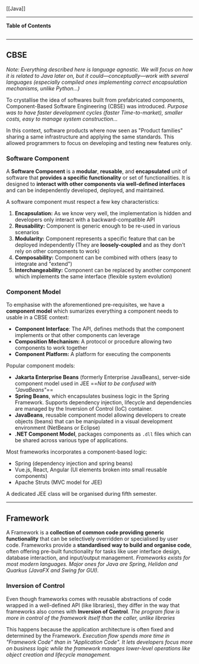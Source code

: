 [[Java]]
****
**Table of Contents**
```table-of-contents
```

****
## CBSE
*Note: Everything described here is language agnostic. We will focus on how it is related to Java later on, but it could—conceptually—work with several languages (especially compiled ones implementing correct encapsulation mechanisms, unlike Python...)*

To crystallise the idea of softwares built from prefabricated components, Component-Based Software Engineering (CBSE) was introduced.
	*Purpose was to have faster development cycles (faster Time-to-market), smaller costs, easy to manage system construction...*

In this context, software products where now seen as "Product families" sharing a same infrastructure and applying the same standards. This allowed programmers to focus on developing and testing new features only.

### Software Component

A **Software Component** is a **modular**, **reusable**, and **encapsulated** unit of software that **provides a specific functionality** or set of functionalities. 
It is designed to **interact with other components via well-defined interfaces** and can
be independently developed, deployed, and maintained.

A software component must respect a few key characteristics:
1. **Encapsulation:** As we know very well, the implementation is hidden and developers only interact with a backward-compatible API
2. **Reusability:** Component is generic enough to be re-used in various scenarios
3. **Modularity:** Component represents a specific feature that can be deployed independently (They are **loosely-coupled** and as they don't rely on other components to work)
4. **Composability:** Component can be combined with others (easy to integrate and "extend")
5. **Interchangeability:** Component can be replaced by another component which implements the same interface (flexible system evolution)

### Component Model

To emphasise with the aforementioned pre-requisites, we have a **component model** which sumarizes everything a component needs to usable in a CBSE context:
- **Component Interface**: The API, defines methods that the component implements or that other components can leverage
- **Composition Mechanism:** A protocol or procedure allowing two components to work together
- **Component Platform:** A platform for executing the components

Popular component models:
- **Jakarta Enterprise Beans** (formerly Enterprise JavaBeans), server-side component model used in JEE
	==*Not to be confused with "JavaBeans"*==
- **Spring Beans**, which encapsulates business logic in the Spring Framework. Supports dependency injection, lifecycle and dependencies are managed by the Inversion of Control (IoC) container.
- **JavaBeans**, reusable component model allowing developers to create objects (beans) that can be manipulated in a visual development environment (NetBeans or Eclipse)
- **.NET Component Model**, packages components as `.dll` files which can be shared across various type of applications.

Most frameworks incorporates a component-based logic:
- Spring (dependency injection and spring beans)
- Vue.js, React, Angular (UI elements broken into small reusable components)
- Apache Struts (MVC model for JEE)

A dedicated JEE class will be organised during fifth semester.


****
## Framework

A Framework is a **collection of common code providing generic functionality** that can be selectively overridden or specialised by user code. Frameworks provide a **standardised way to build and organise code**, often offering pre-built functionality for tasks like user interface design, database interaction, and input/output management.
	*Frameworks exists for most modern languages. Major ones for Java are Spring, Helidon and Quarkus (JavaFX and Swing for GUI).*

### Inversion of Control

Even though frameworks comes with reusable abstractions of code wrapped in a well-defined API (like libraries), they differ in the way that frameworks also comes with **Inversion of Control**.
	*The program flow is more in control of the framework itself than the caller, unlike libraries*

This happens because the application architecture is often fixed and determined by the Framework.
	*Execution flow spends more time in "Framework Code" than in "Application Code".
	It lets developers focus more on business logic while the framework manages lower-level operations like object creation and lifecycle management.*



